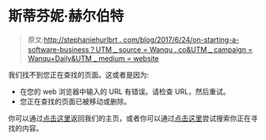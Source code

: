 # 斯蒂芬妮·赫尔伯特

> 原文:[http://stephaniehurlbrt . com/blog/2017/6/24/on-starting-a-software-business？UTM _ source = Wanqu . co&UTM _ campaign = Wanqu+Daily&UTM _ medium = website](http://stephaniehurlburt.com/blog/2017/6/24/on-starting-a-software-business?utm_source=wanqu.co&utm_campaign=Wanqu+Daily&utm_medium=website)

<main id="page" class="site-page loading responsive-padding--left responsive-padding--right site-page---list" role="main" data-content-field="main-content" data-controller="FadeInContent">

我们找不到您正在查找的页面。这或者是因为:

*   在您的 web 浏览器中输入的 URL 有错误。请检查 URL，然后重试。
*   您正在查找的页面已被移动或删除。

你可以通过[点击这里](/)返回我们的主页，或者你可以通过[点击这里](/search)尝试搜索你正在寻找的内容。

</main>